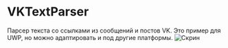 # VKTextParser
Парсер текста со ссылками из сообщений и постов VK.
Это пример для UWP, но можно адаптировать и под другие платформы.
![Скрин](https://sun9-13.userapi.com/c909228/u172894294/d38/-3/o_7867429a9c.jpg)
